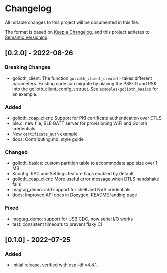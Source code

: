 # Changelog
All notable changes to this project will be documented in this file.

The format is based on [Keep a Changelog](https://keepachangelog.com/en/1.0.0/),
and this project adheres to [Semantic Versioning](https://semver.org/spec/v2.0.0.html).

## [0.2.0] - 2022-08-26
### Breaking Changes
- golioth_client: The function `golioth_client_create()` takes different parameters.
  Existing code can migrate by placing the PSK-ID and PSK into the
  golioth_client_config_t struct. See `examples/golioth_basics` for an example.
### Added
- golioth_coap_client: Support for PKI certificate authentication over DTLS
- ble.c: new file, BLE GATT server for provisioning WiFi and Golioth credentials
- New `certificate_auth` example
- docs: Contributing.md, style guide
### Changed
- golioth_basics: custom partition table to accommodate app size over 1 MB
- Kconfig: RPC and Settings feature flags enabled by default
- golioth_coap_client: More useful error message when DTLS handshake fails
- magtag_demo: add support for shell and NVS credentials
- docs: Improved API docs in Doxygen, README landing page
### Fixed
- magtag_demo: support for USB CDC, now serial I/O works
- test: consistent timeouts to prevent flaky CI

## [0.1.0] - 2022-07-25
### Added
- Initial release, verified with esp-idf v4.4.1.
